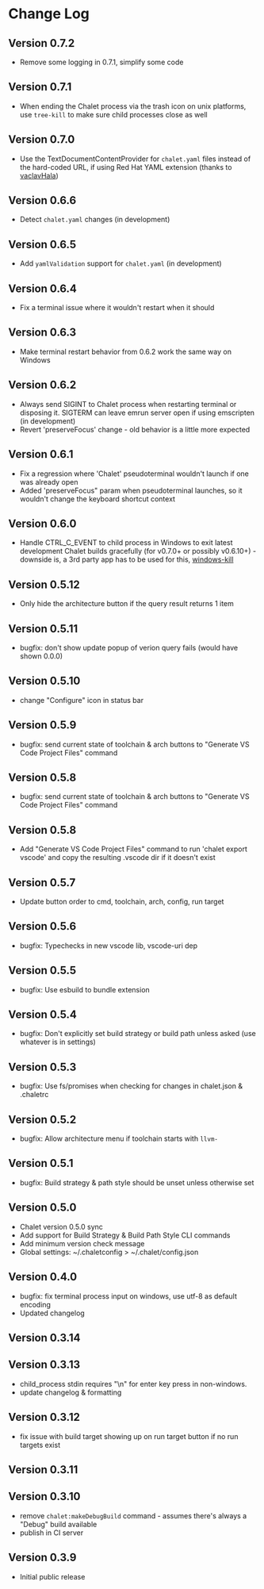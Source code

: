 # Change Log

## Version 0.7.2

- Remove some logging in 0.7.1, simplify some code

## Version 0.7.1

- When ending the Chalet process via the trash icon on unix platforms, use `tree-kill` to make sure child processes close as well

## Version 0.7.0

- Use the TextDocumentContentProvider for `chalet.yaml` files instead of the hard-coded URL, if using Red Hat YAML extension (thanks to [vaclavHala](https://github.com/redhat-developer/vscode-yaml/issues/986))

## Version 0.6.6

- Detect `chalet.yaml` changes (in development)

## Version 0.6.5

- Add `yamlValidation` support for `chalet.yaml` (in development)

## Version 0.6.4

- Fix a terminal issue where it wouldn't restart when it should

## Version 0.6.3

- Make terminal restart behavior from 0.6.2 work the same way on Windows

## Version 0.6.2

- Always send SIGINT to Chalet process when restarting terminal or disposing it. SIGTERM can leave emrun server open if using emscripten (in development)
- Revert 'preserveFocus' change - old behavior is a little more expected

## Version 0.6.1

- Fix a regression where 'Chalet' pseudoterminal wouldn't launch if one was already open
- Added 'preserveFocus" param when pseudoterminal launches, so it wouldn't change the keyboard shortcut context

## Version 0.6.0

- Handle CTRL_C_EVENT to child process in Windows to exit latest development Chalet builds gracefully (for v0.7.0+ or possibly v0.6.10+) - downside is, a 3rd party app has to be used for this, [windows-kill](https://github.com/ElyDotDev/windows-kill)

## Version 0.5.12

- Only hide the architecture button if the query result returns 1 item

## Version 0.5.11

- bugfix: don't show update popup of verion query fails (would have shown 0.0.0)

## Version 0.5.10

- change "Configure" icon in status bar

## Version 0.5.9

- bugfix: send current state of toolchain & arch buttons to "Generate VS Code Project Files" command

## Version 0.5.8

- bugfix: send current state of toolchain & arch buttons to "Generate VS Code Project Files" command

## Version 0.5.8

- Add "Generate VS Code Project Files" command to run 'chalet export vscode' and copy the resulting .vscode dir if it doesn't exist

## Version 0.5.7

- Update button order to cmd, toolchain, arch, config, run target

## Version 0.5.6

- bugfix: Typechecks in new vscode lib, vscode-uri dep

## Version 0.5.5

- bugfix: Use esbuild to bundle extension

## Version 0.5.4

- bugfix: Don't explicitly set build strategy or build path unless asked (use whatever is in settings)

## Version 0.5.3

- bugfix: Use fs/promises when checking for changes in chalet.json & .chaletrc

## Version 0.5.2

- bugfix: Allow architecture menu if toolchain starts with `llvm-`

## Version 0.5.1

- bugfix: Build strategy & path style should be unset unless otherwise set

## Version 0.5.0

- Chalet version 0.5.0 sync
- Add support for Build Strategy & Build Path Style CLI commands
- Add minimum version check message
- Global settings: ~/.chaletconfig > ~/.chalet/config.json

## Version 0.4.0

- bugfix: fix terminal process input on windows, use utf-8 as default encoding  
- Updated changelog

## Version 0.3.14
## Version 0.3.13

- child_process stdin requires "\n" for enter key press in non-windows.
- update changelog & formatting

## Version 0.3.12

- fix issue with build target showing up on run target button if no run targets exist

## Version 0.3.11
## Version 0.3.10

- remove `chalet:makeDebugBuild` command - assumes there's always a "Debug" build available
- publish in CI server

## Version 0.3.9

- Initial public release
